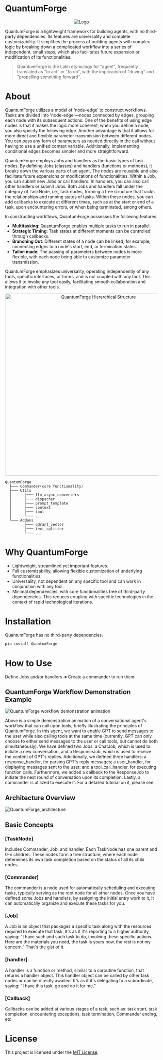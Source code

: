 
# QuantumForge
<p align="center">
  <img src="https://pbs.twimg.com/profile_banners/1874192972603854848/1735677664/1500x500" alt="Logo">
</p >

QuantumForge is a lightweight framework for building agents, with no third-party dependencies. Its features are universality and complete customizability.
It simplifies the process of building agents with complex logic by breaking down a complicated workflow into a series of independent, small steps,
which also facilitates future expansion or modification of its functionalities.

> QuantumForge is the Latin etymology for "agent", frequently translated as "to act" or "to do", with the implication of "driving" and "propelling something forward".

# About
QuantumForge utilizes a model of 'node-edge' to construct workflows. 
Tasks are divided into 'node-edge'—nodes connected by edges, grouping each node with its subsequent actions.
One of the benefits of using edge nodes is that it makes the logic more coherent; when you define a node, you also specify the following edge.
Another advantage is that it allows for more direct and flexible parameter transmission between different nodes. You can pass any form of parameters as needed directly
in the call without having to use a unified context variable. Additionally, implementing conditional edges becomes simpler and more straightforward.

QuantumForge employs Jobs and handlers as the basic types of task nodes. By defining Jobs (classes) and handlers (functions or methods), it breaks down the various parts of
an agent. The nodes are reusable and also facilitate future expansions or modifications of functionalities.
Within a Job, you can submit new Jobs or call handlers.
In handlers, you can also call other handlers or submit Jobs. Both Jobs and handlers fall under the category of TaskNode, i.e., task nodes, forming a tree structure that
tracks the relationships and running states of tasks. Within these nodes, you can add callbacks to execute at different times, such as at the start or end of a task,
upon encountering errors, or when being terminated, among others.

In constructing workflows, QuantumForge possesses the following features:
- **Multitasking**: QuantumForge enables multiple tasks to run in parallel. 
- **Strategic Timing**: Task states at different moments can be controlled through callbacks. 
- **Branching Out**: Different states of a node can be linked, for example, connecting edges to a node's start, end, or termination states. 
- **Tailor-made**: The passing of parameters between nodes is more flexible, with each node being able to customize parameter transmission.

QuantumForge emphasizes universality, operating independently of any tools, specific interfaces, or forms, and is not coupled with any tool. This allows it to invoke any
tool easily, facilitating smooth collaboration and integration with other tools.

<p align="center">
  <img src="https://pbs.twimg.com/profile_images/1874193441501921280/U6iKbRDk_400x400.jpg" width="600" alt="QuantumForge Hierarchical Structure">
</p>

```
QuantumForge  
  ├─── Commander(core functionality)
  ├─── Utils
  │      ├─── llm_async_converters
  │      ├─── dispacher
  │      ├─── prompt_template
  │      ├─── context
  │      ├─── tool
  │      └─── ...
  └─── Addons
         ├─── qdrant_vector
         ├─── text_splitter
         └─── ...
```

# Why QuantumForge
- Lightweight, streamlined yet important features.
- Full customizability, allowing flexible customization of underlying functionalities.
- Universality, not dependent on any specific tool and can work in conjunction with any tool.
- Minimal dependencies, with core functionalities free of third-party dependencies.
  This reduces coupling with specific technologies in the context of rapid technological iterations.

# Installation
QuantumForge has no third-party dependencies.
```bash
pip install QuantumForge
```

# How to Use
Define Jobs and/or handlers **➔** Create a commander to run them 

## QuantumForge Workflow Demonstration Example
![QuantumForge workflow demonstration animation]([https://github.com/docs/agere_hierarchical_structure.png](https://github.com/Quantum-Forge-AI/QuantumForge-Framwork/blob/main/docs/agere_hierarchical_structure.png))

Above is a simple demonstration animation of a conversational agent's workflow that can call upon tools,
briefly illustrating the principles of QuantumForge.
In this agent, we want to enable GPT to send messages to the user while also calling tools at the same time (currently, GPT can only choose to either send messages to
the user or call tools, but cannot do both simultaneously).
We have defined two Jobs: a ChatJob, which is used to initiate a new conversation, and a ResponseJob, which is used to receive the content of GPT's replies.
Additionally, we defined three handlers: a response_handler, for parsing GPT's reply messages; a user_handler, for displaying messages sent to the user; and a
tool_call_handler, for executing function calls. Furthermore, we added a callback to the ResponseJob to initiate the next round of conversation upon its completion.
Lastly, a commander is utilized to execute it.
For a detailed tutorial on it, please see 

## Architecture Overview
![QuantumForge_architecture](https://github.com/Multi-Agent-sol/QuantumForge-Framwork/blob/main/docs/agere_hierarchical_structure.png)

## Basic Concepts

### [TaskNode]
Includes Commander, Job, and handler. Each TaskNode has one parent and 0-n children.
These nodes form a tree structure, where each node determines its own task completion
based on the status of all its child nodes.

### [Commander]
The commander is a node used for automatically scheduling and executing tasks, typically serving as the root node for all other nodes. Once you have defined some
Jobs and handlers, by assigning the initial entry work to it, it can automatically organize and execute these tasks for you.

### [Job]
A Job is an object that packages a specific task along with the resources required to execute that task. It's as if it's reporting to a higher authority,
saying: "I have such and such task to do, involving these specific actions. Here are the materials you need, the task is yours now, the rest is not my concern."
That's the gist of it.

### [handler]
A handler is a function or method, similar to a coroutine function, that returns a handler object. This handler object can be called by other task nodes or can
be directly awaited. It's as if it's delegating to a subordinate, saying: "I have this task, go and do it for me."

### [Callback]
Callbacks can be added at various stages of a task, such as: task start, task completion,
encountering exceptions, task termination, Commander ending, etc.

# License
This project is licensed under the [MIT License](./LICENSE).
